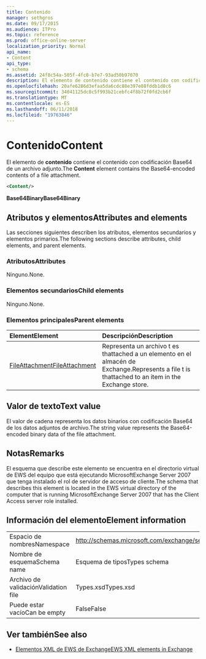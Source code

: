 ```yaml
---
title: Contenido
manager: sethgros
ms.date: 09/17/2015
ms.audience: ITPro
ms.topic: reference
ms.prod: office-online-server
localization_priority: Normal
api_name:
- Content
api_type:
- schema
ms.assetid: 24f8c54a-505f-4fc0-b7e7-93ad50b97070
description: El elemento de contenido contiene el contenido con codificación Base64 de un archivo adjunto.
ms.openlocfilehash: 20afe6286d3efaa5da6cdc88e397e88fddb1d8c6
ms.sourcegitcommit: 34041125dc8c5f993b21cebfc4f8b72f0fd2cb6f
ms.translationtype: MT
ms.contentlocale: es-ES
ms.lasthandoff: 06/11/2018
ms.locfileid: "19763846"
---
```

# <a name="content"></a><span data-ttu-id="d2a90-103">Contenido</span><span class="sxs-lookup"><span data-stu-id="d2a90-103">Content</span></span>

<span data-ttu-id="d2a90-104">El elemento de **contenido** contiene el contenido con codificación Base64 de un archivo adjunto.</span><span class="sxs-lookup"><span data-stu-id="d2a90-104">The **Content** element contains the Base64-encoded contents of a file attachment.</span></span> 
  
```xml
<Content/>
```

 <span data-ttu-id="d2a90-105">**Base64Binary**</span><span class="sxs-lookup"><span data-stu-id="d2a90-105">**Base64Binary**</span></span>
## <a name="attributes-and-elements"></a><span data-ttu-id="d2a90-106">Atributos y elementos</span><span class="sxs-lookup"><span data-stu-id="d2a90-106">Attributes and elements</span></span>

<span data-ttu-id="d2a90-107">Las secciones siguientes describen los atributos, elementos secundarios y elementos primarios.</span><span class="sxs-lookup"><span data-stu-id="d2a90-107">The following sections describe attributes, child elements, and parent elements.</span></span>
  
### <a name="attributes"></a><span data-ttu-id="d2a90-108">Atributos</span><span class="sxs-lookup"><span data-stu-id="d2a90-108">Attributes</span></span>

<span data-ttu-id="d2a90-109">Ninguno.</span><span class="sxs-lookup"><span data-stu-id="d2a90-109">None.</span></span>
  
### <a name="child-elements"></a><span data-ttu-id="d2a90-110">Elementos secundarios</span><span class="sxs-lookup"><span data-stu-id="d2a90-110">Child elements</span></span>

<span data-ttu-id="d2a90-111">Ninguno.</span><span class="sxs-lookup"><span data-stu-id="d2a90-111">None.</span></span>
  
### <a name="parent-elements"></a><span data-ttu-id="d2a90-112">Elementos principales</span><span class="sxs-lookup"><span data-stu-id="d2a90-112">Parent elements</span></span>

|<span data-ttu-id="d2a90-113">**Element**</span><span class="sxs-lookup"><span data-stu-id="d2a90-113">**Element**</span></span>|<span data-ttu-id="d2a90-114">**Descripción**</span><span class="sxs-lookup"><span data-stu-id="d2a90-114">**Description**</span></span>|
|:-----|:-----|
|[<span data-ttu-id="d2a90-115">FileAttachment</span><span class="sxs-lookup"><span data-stu-id="d2a90-115">FileAttachment</span></span>](fileattachment.md) <br/> |<span data-ttu-id="d2a90-116">Representa un archivo t es thattached a un elemento en el almacén de Exchange.</span><span class="sxs-lookup"><span data-stu-id="d2a90-116">Represents a file t is thattached to an item in the Exchange store.</span></span>  <br/> |
   
## <a name="text-value"></a><span data-ttu-id="d2a90-117">Valor de texto</span><span class="sxs-lookup"><span data-stu-id="d2a90-117">Text value</span></span>

<span data-ttu-id="d2a90-118">El valor de cadena representa los datos binarios con codificación Base64 de los datos adjuntos de archivo.</span><span class="sxs-lookup"><span data-stu-id="d2a90-118">The string value represents the Base64-encoded binary data of the file attachment.</span></span>
  
## <a name="remarks"></a><span data-ttu-id="d2a90-119">Notas</span><span class="sxs-lookup"><span data-stu-id="d2a90-119">Remarks</span></span>

<span data-ttu-id="d2a90-120">El esquema que describe este elemento se encuentra en el directorio virtual de EWS del equipo que está ejecutando MicrosoftExchange Server 2007 que tenga instalado el rol de servidor de acceso de cliente.</span><span class="sxs-lookup"><span data-stu-id="d2a90-120">The schema that describes this element is located in the EWS virtual directory of the computer that is running MicrosoftExchange Server 2007 that has the Client Access server role installed.</span></span>
  
## <a name="element-information"></a><span data-ttu-id="d2a90-121">Información del elemento</span><span class="sxs-lookup"><span data-stu-id="d2a90-121">Element information</span></span>

|||
|:-----|:-----|
|<span data-ttu-id="d2a90-122">Espacio de nombres</span><span class="sxs-lookup"><span data-stu-id="d2a90-122">Namespace</span></span>  <br/> |http://schemas.microsoft.com/exchange/services/2006/types  <br/> |
|<span data-ttu-id="d2a90-123">Nombre de esquema</span><span class="sxs-lookup"><span data-stu-id="d2a90-123">Schema name</span></span>  <br/> |<span data-ttu-id="d2a90-124">Esquema de tipos</span><span class="sxs-lookup"><span data-stu-id="d2a90-124">Types schema</span></span>  <br/> |
|<span data-ttu-id="d2a90-125">Archivo de validación</span><span class="sxs-lookup"><span data-stu-id="d2a90-125">Validation file</span></span>  <br/> |<span data-ttu-id="d2a90-126">Types.xsd</span><span class="sxs-lookup"><span data-stu-id="d2a90-126">Types.xsd</span></span>  <br/> |
|<span data-ttu-id="d2a90-127">Puede estar vacío</span><span class="sxs-lookup"><span data-stu-id="d2a90-127">Can be empty</span></span>  <br/> |<span data-ttu-id="d2a90-128">False</span><span class="sxs-lookup"><span data-stu-id="d2a90-128">False</span></span>  <br/> |
   
## <a name="see-also"></a><span data-ttu-id="d2a90-129">Ver también</span><span class="sxs-lookup"><span data-stu-id="d2a90-129">See also</span></span>



- [<span data-ttu-id="d2a90-130">Elementos XML de EWS de Exchange</span><span class="sxs-lookup"><span data-stu-id="d2a90-130">EWS XML elements in Exchange</span></span>](ews-xml-elements-in-exchange.md)

